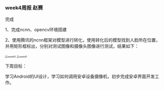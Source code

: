 ### week4周报	赵赛

完成

1、完成ncnn、opencv环境搭建

2、使用腾讯的ncnn框架对模型进行转化，使用转化后的模型找到人脸所在位置，并用矩形框标出，分别对测试图像和摄像头图像进行测试，结果如下：

<img src="C:\Users\Administrator\Desktop\实习指南\FaceDetectionOnAndroid\周报\week40.jpg" alt="week40" style="zoom:50%;" />

<img src="C:\Users\Administrator\Desktop\实习指南\FaceDetectionOnAndroid\周报\week41.png" alt="week41" style="zoom:50%;" />

下周目标：

学习Android的UI设计，学习如何调用安卓设备摄像机，初步完成安卓界面开发工作。